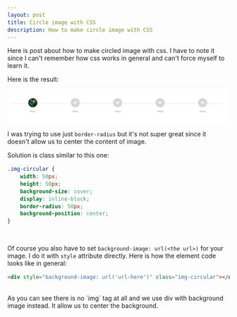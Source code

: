 ```yaml
---
layout: post
title: Circle image with CSS
description: How to make circle image with CSS
---
```


Here is post about how to make circled image with css. I have to note it since
I can't remember how css works in general and can't force myself to learn it.

Here is the result:

<a href="/assets/img/circled-images.png" target="_blank"><img width="600px" src="/assets/img/circled-images.png" /></a>

I was trying to use just `border-radius` but it's not super great since it doesn't allow
us to center the content of image.

Solution is class similar to this one:

```css
.img-circular {
    width: 50px;
    height: 50px;
    background-size: cover;
    display: inline-block;
    border-radius: 50px;
    background-position: center;
}
```
<br/>

Of course you also have to set `background-image: url(<the url>)` for your image.
I do it with `style` attribute directly. Here is how the element code looks like in general:

```html
<div style="background-image: url('url-here')" class="img-circular"></div>
```
<br/>
As you can see there is no `img` tag at all and we use div with background image instead. It allow us to center
the background.

